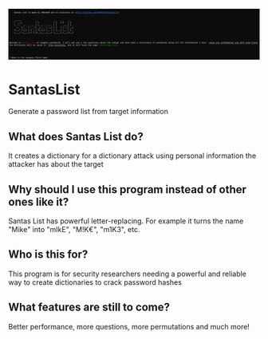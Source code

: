 ![alt text](https://github.com/DR4UGUR/SantasList/blob/master/Splashscreen.png "Splashscreen")
# SantasList
Generate a password list from target information
## What does Santas List do?
It creates a dictionary for a dictionary attack using personal information the attacker has about the target
## Why should I use this program instead of other ones like it?
Santas List has powerful letter-replacing. For example it turns the name "Mike" into "mIkE", "M!K€", "m1K3", etc.
## Who is this for?
This program is for security researchers needing a powerful and reliable way to create dictionaries to crack password hashes
## What features are still to come?
Better performance, more questions, more permutations and much more!
